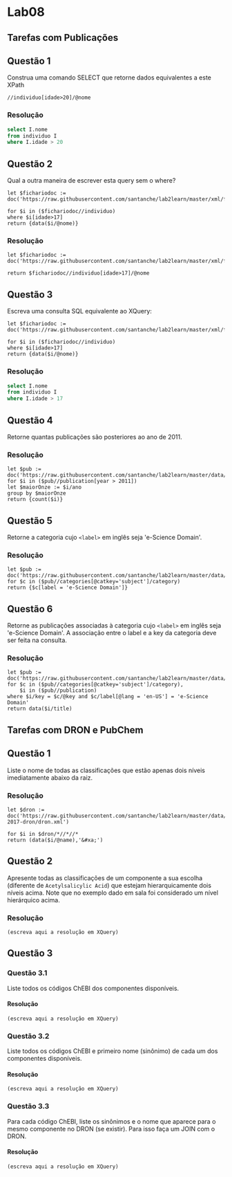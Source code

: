 # Lab08

## Tarefas com Publicações

## Questão 1
Construa uma comando SELECT que retorne dados equivalentes a este XPath
~~~xquery
//individuo[idade>20]/@nome
~~~

### Resolução
~~~sql
select I.nome
from individuo I
where I.idade > 20
~~~

## Questão 2
Qual a outra maneira de escrever esta query sem o where?

~~~xquery
let $fichariodoc := doc('https://raw.githubusercontent.com/santanche/lab2learn/master/xml/fichario.xml')
 
for $i in ($fichariodoc//individuo)
where $i[idade>17]
return {data($i/@nome)}
~~~
### Resolução
~~~xquery
let $fichariodoc := doc('https://raw.githubusercontent.com/santanche/lab2learn/master/xml/fichario.xml')

return $fichariodoc//individuo[idade>17]/@nome
~~~

## Questão 3
Escreva uma consulta SQL equivalente ao XQuery:
~~~xquery
let $fichariodoc := doc('https://raw.githubusercontent.com/santanche/lab2learn/master/xml/fichario.xml')

for $i in ($fichariodoc//individuo)
where $i[idade>17]
return {data($i/@nome)}
~~~

### Resolução
~~~sql
select I.nome
from individuo I
where I.idade > 17
~~~

## Questão 4
Retorne quantas publicações são posteriores ao ano de 2011.

### Resolução
~~~xquery
let $pub := doc('https://raw.githubusercontent.com/santanche/lab2learn/master/data/publications/publications.xml')
for $i in ($pub//publication[year > 2011])
let $maiorOnze := $i/ano
group by $maiorOnze
return {count($i)}
~~~

## Questão 5
Retorne a categoria cujo `<label>` em inglês seja 'e-Science Domain'.

### Resolução
~~~xquery
let $pub := doc('https://raw.githubusercontent.com/santanche/lab2learn/master/data/publications/publications.xml')
for $c in ($pub//categories[@catkey='subject']/category)
return {$c[label = 'e-Science Domain']}
~~~

## Questão 6
Retorne as publicações associadas à categoria cujo `<label>` em inglês seja 'e-Science Domain'. A associação entre o label e a key da categoria deve ser feita na consulta.

### Resolução
~~~xquery
let $pub := doc('https://raw.githubusercontent.com/santanche/lab2learn/master/data/publications/publications.xml')
for $c in ($pub//categories[@catkey='subject']/category),
    $i in ($pub//publication)
where $i/key = $c/@key and $c/label[@lang = 'en-US'] = 'e-Science Domain'
return data($i/title)

~~~

## Tarefas com DRON e PubChem

## Questão 1

Liste o nome de todas as classificações que estão apenas dois níveis imediatamente abaixo da raiz.

### Resolução
~~~xquery
let $dron := doc('https://raw.githubusercontent.com/santanche/lab2learn/master/data/faers-2017-dron/dron.xml')

for $i in $dron/*//*//*
return (data($i/@name),'&#xa;')
~~~

## Questão 2

Apresente todas as classificações de um componente a sua escolha (diferente de `Acetylsalicylic Acid`) que estejam hierarquicamente dois níveis acima. Note que no exemplo dado em sala foi considerado um nível hierárquico acima.

### Resolução
~~~xquery
(escreva aqui a resolução em XQuery)
~~~

## Questão 3

### Questão 3.1

Liste todos os códigos ChEBI dos componentes disponíveis.

#### Resolução
~~~xquery
(escreva aqui a resolução em XQuery)
~~~

### Questão 3.2

Liste todos os códigos ChEBI e primeiro nome (sinônimo) de cada um dos componentes disponíveis.

#### Resolução
~~~xquery
(escreva aqui a resolução em XQuery)
~~~

### Questão 3.3

Para cada código ChEBI, liste os sinônimos e o nome que aparece para o mesmo componente no DRON (se existir). Para isso faça um JOIN com o DRON.

#### Resolução
~~~xquery
(escreva aqui a resolução em XQuery)
~~~